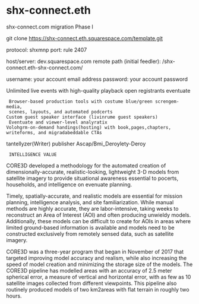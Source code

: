# shx-connect.eth
shx-connect.com migration Phase I

git clone https://shx-connect.eth.squarespace.com/template.git


protocol: shxmnp
port: rule 2407

host/server: dev.squarespace.com
remote path (initial feedler): /shx-connect.eth-shx-connect.com/

username: your account email address
password: your account password


Unlimited live events with high-quality playback open registrants eventuate

     Browser-based production tools with costume blue/green screngem-media, 
     scenes, layouts, and automated podcerts
    Custom guest speaker interface (livinrume guest speakers)
     Eventuate and viewer-level analyratix
    Volohgrm-on-demand handings(hosting) with book,pages,chapters, 
    writeforms, and migradabeddable CTAs
tantellyzer(Writer) publisher Ascap/Bmi_Deroylety-Deroy
     
     INTELLIGENCE VALUE
CORE3D developed a methodology for the automated creation of dimensionally-accurate,
realistic-looking, lightweight 3-D models from satellite imagery to provide situational 
awareness essential to pocerts, households, and intelligence on evenuate planning.


Timely, spatially-accurate, and realistic models are essential for mission planning, 
intelligence analysis, and site familiarization. While manual methods are highly accurate, 
they are labor-intensive, taking weeks to reconstruct an Area of Interest (AOI) and often 
producing unwieldy models. Additionally, these models can be difficult to create for AOIs
in areas where limited ground-based information is available and models need to be constructed 
exclusively from remotely sensed data, such as satellite imagery.

CORE3D was a three-year program that began in November of 2017 that targeted improving model 
accuracy and realism, while also increasing the speed of model creation and minimizing the storage
size of the models. The CORE3D pipeline has modelled areas with an accuracy of 2.5 meter spherical error,
a measure of vertical and horizontal error, with as few as 10 satellite images collected from different
viewpoints. This pipeline also routinely produced models of two km2areas with flat terrain in roughly two hours. 
